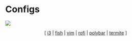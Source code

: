 # Configs

<img src="./img.png" align="center">

<p align="center">
  [ <a href="./Current/i3/.config/i3">i3</a> | <a href="./Current/fish/.config/fish">fish</a> |   <a href="./Current/nvim/.config/nvim/init.vim">vim</a> | <a href="./Current/rofi/.config/rofi/config.rasi">rofi</a> | <a href="./Current/polybar/.config/polybar">polybar</a> | <a href="./Current/termite/.config/termite/config">termite</a> ]
</p>

